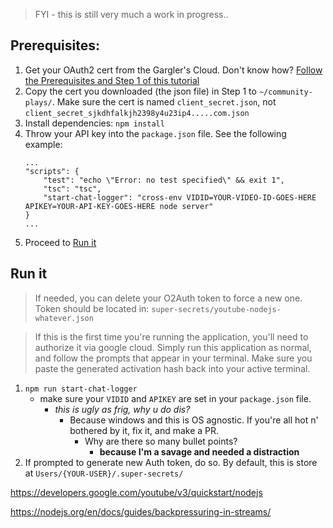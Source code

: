 > FYI - this is still very much a work in progress..

## Prerequisites:
1. Get your OAuth2 cert from the Gargler's Cloud. Don't know how? [Follow the Prerequisites and Step 1 of this tutorial](https://developers.google.com/youtube/v3/quickstart/nodejs)
2. Copy the cert you downloaded (the json file) in Step 1 to `~/community-plays/`. Make sure the cert is named `client_secret.json`, not `client_secret_sjkdhfalkjh2398y4u23ip4.....com.json`
3. Install dependencies: `npm install`
4. Throw your API key into the `package.json` file. See the following example:
    <!-- $env:APIKEY="YOUR-API-KEY-GOES-HERE"; node server.js -->
    ```
    ...
    "scripts": {
        "test": "echo \"Error: no test specified\" && exit 1",
        "tsc": "tsc",
        "start-chat-logger": "cross-env VIDID=YOUR-VIDEO-ID-GOES-HERE APIKEY=YOUR-API-KEY-GOES-HERE node server"
    }
    ...
    ```
5. Proceed to [Run it](#run-it)

## Run it
> If needed, you can delete your O2Auth token to force a new one.
> Token should be located in: `super-secrets/youtube-nodejs-whatever.json`

> If this is the first time you're running the application,
> you'll need to authorize it via google cloud. Simply run this application 
> as normal, and follow the prompts that appear in your terminal. Make sure you paste the generated activation
> hash back into your active terminal.

1. `npm run start-chat-logger`
    * make sure your `VIDID` and `APIKEY` are set in your `package.json` file.
        * _this is ugly as frig, why u do dis?_
            * Because windows and this is OS agnostic. If you're all hot n' bothered by it, fix it, and make a PR.
                * Why are there so many bullet points?
                    * **because I'm a savage and needed a distraction**
2. If prompted to generate new Auth token, do so. By default, this is store at `Users/{YOUR-USER}/.super-secrets/` 


https://developers.google.com/youtube/v3/quickstart/nodejs

https://nodejs.org/en/docs/guides/backpressuring-in-streams/